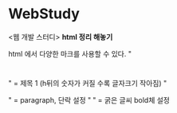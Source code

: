 # WebStudy

<웹 개발 스터디>
<b>html 정리 해놓기</b>

html 에서 다양한 마크를 사용할 수 있다.
"<h1></h1>" =  제목 1 (h뒤의 숫자가 커질 수록 글자크기 작아짐) 
"<p> </p>" =  paragraph, 단락 설정
"<b> </b>"  = 굵은 글씨 bold체 설정 
